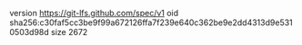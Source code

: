 version https://git-lfs.github.com/spec/v1
oid sha256:c30faf5cc3be9f99a672126ffa7f239e640c362be9e2dd4313d9e5310503d98d
size 2672
